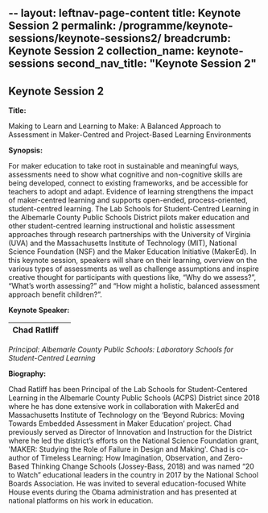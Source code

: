 --
layout: leftnav-page-content
title: Keynote Session 2
permalink: /programme/keynote-sessions/keynote-sessions2/
breadcrumb: Keynote Session 2
collection_name: keynote-sessions
second_nav_title: "Keynote Session 2"
---
## Keynote Session 2
**Title:** 

Making to Learn and Learning to Make: A Balanced Approach to Assessment in Maker-Centred and Project-Based Learning Environments

**Synopsis:**

For maker education to take root in sustainable and meaningful ways, assessments need to show what cognitive and non-cognitive skills are being developed, connect to existing frameworks, and be accessible for teachers to adopt and adapt. Evidence of learning strengthens the impact of maker-centred learning and supports open-ended, process-oriented, student-centred learning. The Lab Schools for Student-Centred Learning in the Albemarle County Public Schools District pilots maker education and other student-centred learning instructional and holistic assessment approaches through research partnerships with the University of Virginia (UVA) and the Massachusetts Institute of Technology (MIT), National Science Foundation (NSF) and the Maker Education Initiative (MakerEd).  In this keynote session, speakers will share on their learning, overview on the various types of assessments as well as challenge assumptions and inspire creative thought for participants with questions like, “Why do we assess?”, “What’s worth assessing?” and “How might a holistic, balanced assessment approach benefit children?”.

**Keynote Speaker:**

| Chad Ratliff |   |
|--------------|---|

*Principal: Albemarle County Public Schools: Laboratory Schools for Student-Centred Learning*

**Biography:**

Chad Ratliff has been Principal of the Lab Schools for Student-Centered Learning in the Albemarle County Public Schools (ACPS) District since 2018 where he has done extensive work in collaboration with MakerEd and Massachusetts Institute of Technology on the ‘Beyond Rubrics: Moving Towards Embedded Assessment in Maker Education’ project. Chad previously served as Director of Innovation and Instruction for the District where he led the district’s efforts on the National Science Foundation grant, 'MAKER: Studying the Role of Failure in Design and Making'. Chad is co-author of Timeless Learning: How Imagination, Observation, and Zero-Based Thinking Change Schools (Jossey-Bass, 2018) and was named “20 to Watch” educational leaders in the country in 2017 by the National School Boards Association. He was invited to several education-focused White House events during the Obama administration and has presented at national platforms on his work in education.
